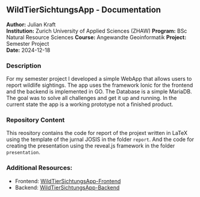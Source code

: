 ## WildTierSichtungsApp - Documentation

**Author:**         Julian Kraft   
**Institution:**    Zurich University of Applied Sciences (ZHAW)
**Program:**        BSc Natural Resource Sciences
**Course:**         Angewandte Geoinformatik
**Project:**        Semester Project  
**Date:**           2024-12-18

### Description

For my semester project I developed a simple WebApp that allows users to report wildlife sightings. The app uses the framework Ionic for the frontend and the backend is implemented in GO.
The Database is a simple MariaDB. The goal was to solve all challenges and get it up and running. In the current state the app is a working prototype not a finished product.

### Repository Content

This reository contains the code for report of the projext written in LaTeX using the template of the jurnal JOSIS in the folder `report`. And the code for creating
the presentation using the reveal.js framework in the folder `presentation`.

### Additional Resources:

- Frontend: [WildTierSichtungsApp-Frontend](https://github.com/juliankraft/WildtierSichtungsApp_front)
- Backend: [WildTierSichtungsApp-Backend](https://github.com/juliankraft/WildtierSichtungsApp_back)